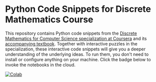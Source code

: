 # Python Code Snippets for Discrete Mathematics Course

This repository contains Python code snippets from the [Discrete Mathematics for Computer Science specialization at Coursera](https://www.coursera.org/specializations/discrete-mathematics) and its [accompanying textbook](http://discrete-math.tilda.ws/). Together with interactive puzzles in the specialization, these interactive code snippets will give you a deeper understanding of the underlying ideas. To run them, you don't need to install or configure anything on your machine. Click the badge below to invoke the notebooks in the cloud.

[![Colab](https://colab.research.google.com/assets/colab-badge.svg)](https://colab.research.google.com/github/nikitaslezkin/sat-colab/blob/master/notebooks/index.ipynb)
